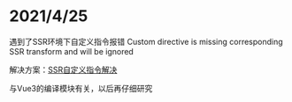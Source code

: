 <!--
 * @Descripttion: 
 * @version: 
 * @Author: Guo Kainan
 * @Date: 2021-04-25 11:48:47
 * @LastEditors: Guo Kainan
 * @LastEditTime: 2021-04-25 11:50:06
-->
# 2021/4/25
遇到了SSR环境下自定义指令报错 Custom directive is missing corresponding SSR transform and will be ignored

解决方案：[SSR自定义指令解决](https://blog.csdn.net/theoneEmperor/article/details/114087464)

与Vue3的编译模块有关，以后再仔细研究
